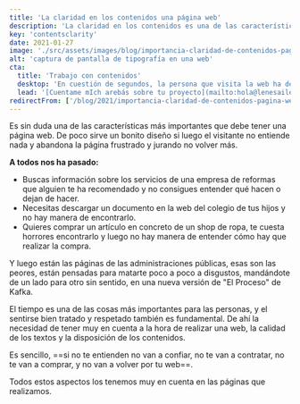 ```yaml
---
title: 'La claridad en los contenidos una página web'
description: 'La claridad en los contenidos es una de las características más importantes. De poco sirve un bonito diseño si luego el visitante no entiende nada y abandona la página frustrado.'
key: 'contentsclarity'
date: 2021-01-27
image: './src/assets/images/blog/importancia-claridad-de-contenidos-pagina-web.jpg'
alt: 'captura de pantalla de tipografía en una web'
cta:
  title: 'Trabajo con contenidos'
  desktop: 'En cuestión de segundos, la persona que visita la web ha de saber quién somos, qué hacemos y por qué debe confiar en nosotros, para a continuación ponerse en contacto o realizar la compra.'
  lead: '[Cuentame mIch arebás sobre tu proyecto](mailto:hola@lenesaile.com), ¡y vamos a averiguar qué tono debemos dar a tu página web!'
redirectFrom: ['/blog/2021/importancia-claridad-de-contenidos-pagina-web/']
---
```


Es sin duda una de las características más importantes que debe tener una página web.
De poco sirve un bonito diseño si luego el visitante no entiende nada y abandona la página frustrado y jurando no volver más.

**A todos nos ha pasado:**

- Buscas información sobre los servicios de una empresa de reformas que alguien te ha recomendado y no consigues entender qué hacen o dejan de hacer.
- Necesitas descargar un documento en la web del colegio de tus hijos y no hay manera de encontrarlo.
- Quieres comprar un artículo en concreto de un shop de ropa, te cuesta horrores encontrarlo y luego no hay manera de entender cómo hay que realizar la compra.

Y luego están las páginas de las administraciones públicas, esas son las peores, están pensadas para matarte poco a poco a disgustos, mandándote de un lado para otro sin sentido, en una nueva versión de "El Proceso" de Kafka.

El tiempo es una de las cosas más importantes para las personas, y el sentirse bien tratado y respetado también es fundamental. De ahí la necesidad de tener muy en cuenta a la hora de realizar una web, la calidad de los textos y la disposición de los contenidos.

Es sencillo, ==si no te entienden no van a confiar, no te van a contratar, no te van a comprar, y no van a volver por tu web==.

Todos estos aspectos los tenemos muy en cuenta en las páginas que realizamos.
